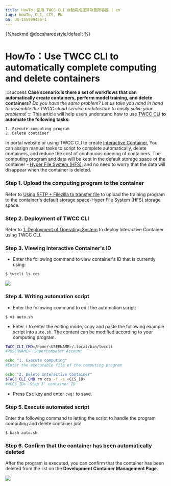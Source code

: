 ```yaml
---
title: HowTo：使用 TWCC CLI 自動完成運算及刪除容器 | en
tags: HowTo, CLI, CCS, EN
GA: UA-155999456-1
---
```


{%hackmd @docsharedstyle/default %}

# HowTo：Use TWCC CLI to automatically complete computing and delete containers

:::success
<i class="fa fa-star" aria-hidden="true"></i> **Case scenario:Is there a set of workflows that can automatically create containers, perform model training, and delete containers?**
*Do you have the same problem? Let us take you hand in hand to assemble the TWCC cloud service architecture to easily solve your problems!*
:::
This article will help users understand how to use  [TWCC CLI](https://man.twcc.ai/@twccdocs/twcc-cli-v05) **to automate the following tasks:**

```
1. Execute computing program
2. Delete container
```
In portal website or using TWCC CLI to create [Interactive Container](https://www.twcc.ai/doc?page=container), You can assign manual tasks to script to complete automatically, delete containers, and reduce the cost of continuous opening of containers. The computing program and data will be kept in the default storage space of the container - [Hyper File System (HFS)](https://www.twcc.ai/doc?page=hfs), and no need to worry that the data will disappear when the container is deleted.


### Step 1. Upload the computing program to the container

Refer to [<ins>Using SFTP + Filezilla to transfer file</ins>](https://man.twcc.ai/@twccdocs/rypYCr_TN?type=view#%E4%BD%BF%E7%94%A8-SFTP--Filezilla-%E5%82%B3%E8%BC%B8%E6%AA%94%E6%A1%88) to upload the training program to the container's default storage space-Hyper File System (HFS) storage space.


### Step 2. Deployment of TWCC CLI

Refer to [<ins>1. Deployment of Operating System</ins>](https://man.twcc.ai/@twccdocs/twcc-cli-v05#1-%E9%83%A8%E7%BD%B2%E6%93%8D%E4%BD%9C%E7%92%B0%E5%A2%83) to deploy Interactive Container using TWCC CLI.


### Step 3. Viewing Interactive Container's ID
- Enter the following command to view container's ID that is currently using:
```
$ twccli ls ccs
```
![](https://cos.twcc.ai/SYS-MANUAL/uploads/upload_9dbab117e8ee86d346497b2296382ed2.png)


### Step 4. Writing automation script

- Enter the following command to edit the automation script:
```
$ vi auto.sh
```
- Enter `i` to enter the editing mode, copy and paste the following example script into `auto.sh`. The content can be modified according to your computing program.

```bash
TWCC_CLI_CMD=/home/<USERNAME>/.local/bin/twccli
#<USERNAME>：Supercomputer Account

echo "1. Execute computing"
#Enter the executable file of the computing program

echo "2. Delete Interactive Container"
$TWCC_CLI_CMD rm ccs -f -s <CCS_ID>
#<CCS_ID>：Step 3' container ID

```
- Press <kbd>Esc</kbd> key and enter `:wq!` to save.

### Step 5. Execute automated script

Enter the following command to letting the script to handle the program computing and delete container job!

```
$ bash auto.sh
```

### Step 6. Confirm that the container has been automatically deleted

After the program is executed, you can confirm that the container has been deleted from the list on the **Development Container Management Page**.

![](https://cos.twcc.ai/SYS-MANUAL/uploads/upload_dda7ef2697732ab45fddee8c30fbf058.png)
